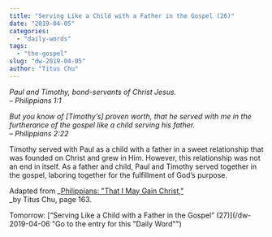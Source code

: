 ```yaml
---
title: "Serving Like a Child with a Father in the Gospel (26)"
date: "2019-04-05"
categories: 
  - "daily-words"
tags: 
  - "the-gospel"
slug: "dw-2019-04-05"
author: "Titus Chu"
---
```


_Paul and Timothy, bond-servants of Christ Jesus._  
_– Philippians 1:1_

_But you know of \[Timothy’s\] proven worth, that he served with me in the furtherance of the gospel like a child serving his father._  
_– Philippians 2:22_

Timothy served with Paul as a child with a father in a sweet relationship that was founded on Christ and grew in Him. However, this relationship was not an end in itself. As a father and child, Paul and Timothy served together in the gospel, laboring together for the fulfillment of God’s purpose.

Adapted from _[Philippians: "That I May Gain Christ,"](/book-philippians/ "Go to the listing for this book")  
_by Titus Chu, page 163.

Tomorrow: [“Serving Like a Child with a Father in the Gospel” (27)](/dw-2019-04-06 "Go to the entry for this "Daily Word"")
